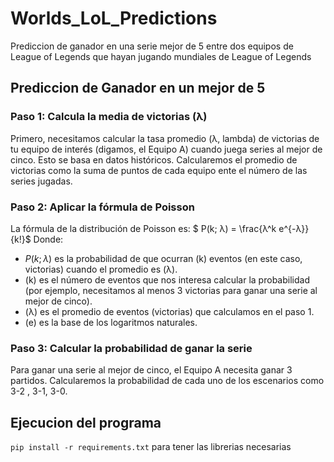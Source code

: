 # Worlds_LoL_Predictions
Prediccion de ganador en una serie mejor de 5 entre dos equipos de League of Legends que hayan jugando mundiales de League of Legends

## Prediccion de Ganador en un mejor de 5

### Paso 1: Calcula la media de victorias (λ)
Primero, necesitamos calcular la tasa promedio (λ, lambda) de victorias de tu equipo de interés (digamos, el Equipo A) cuando juega series al mejor de cinco. Esto se basa en datos históricos. Calcularemos el promedio de victorias como la suma de puntos de cada equipo ente el número de las series jugadas.


### Paso 2: Aplicar la fórmula de Poisson
La fórmula de la distribución de Poisson es:
$ P(k; λ) = \frac{λ^k e^{-λ}}{k!}$
Donde:
- $P(k; λ)$ es la probabilidad de que ocurran \(k\) eventos (en este caso, victorias) cuando el promedio es \(λ\).
- \(k\) es el número de eventos que nos interesa calcular la probabilidad (por ejemplo, necesitamos al menos 3 victorias para ganar una serie al mejor de cinco).
- \(λ\) es el promedio de eventos (victorias) que calculamos en el paso 1.
- \(e\) es la base de los logaritmos naturales.

### Paso 3: Calcular la probabilidad de ganar la serie
Para ganar una serie al mejor de cinco, el Equipo A necesita ganar  3 partidos. Calcularemos la probabilidad de cada uno de los escenarios como 3-2 , 3-1, 3-0.


## Ejecucion del programa
```pip install -r requirements.txt``` para tener las librerias necesarias
